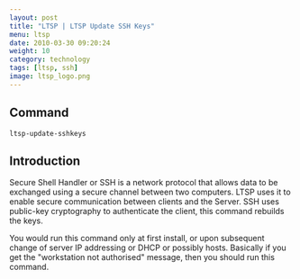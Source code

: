 ```yaml
---
layout: post
title: "LTSP | LTSP Update SSH Keys"
menu: ltsp
date: 2010-03-30 09:20:24
weight: 10
category: technology
tags: [ltsp, ssh]
image: ltsp_logo.png
---
```


## Command

    ltsp-update-sshkeys

## Introduction

Secure Shell Handler or SSH is a network protocol that allows data to be exchanged using a secure channel between two computers.  LTSP uses it to enable secure communication between clients and the Server.  SSH uses public-key cryptography to authenticate the client, this command rebuilds the keys.

<!--more-->

You would run this command only at first install, or upon subsequent change of server IP addressing or DHCP or possibly hosts.  Basically if you get the "workstation not authorised" message, then you should run this command.

